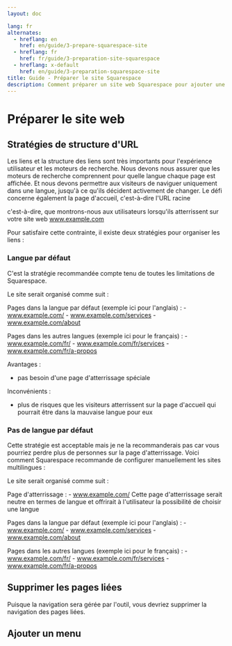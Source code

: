 ```yaml
---
layout: doc

lang: fr
alternates:
  - hreflang: en
    href: en/guide/3-prepare-squarespace-site
  - hreflang: fr
    href: fr/guide/3-preparation-site-squarespace
  - hreflang: x-default
    href: en/guide/3-preparation-squarespace-site
title: Guide - Préparer le site Squarespace
description: Comment préparer un site web Squarespace pour ajouter une navigation multilingue
---
```


# Préparer le site web

## Stratégies de structure d'URL

Les liens et la structure des liens sont très importants pour l'expérience utilisateur et les moteurs de recherche.
Nous devons nous assurer que les moteurs de recherche comprennent pour quelle langue chaque page est affichée.
Et nous devons permettre aux visiteurs de naviguer uniquement dans une langue, jusqu'à ce qu'ils décident activement de changer.
Le défi concerne également la page d'accueil, c'est-à-dire l'URL racine

 c'est-à-dire, que montrons-nous aux utilisateurs lorsqu'ils atterrissent sur votre site web www.example.com

Pour satisfaire cette contrainte, il existe deux stratégies pour organiser les liens :

### Langue par défaut

C'est la stratégie recommandée compte tenu de toutes les limitations de Squarespace.

Le site serait organisé comme suit :

Pages dans la langue par défaut (exemple ici pour l'anglais) :
    - www.example.com/
    - www.example.com/services
    - www.example.com/about

Pages dans les autres langues (exemple ici pour le français) :
    - www.example.com/fr/
    - www.example.com/fr/services
    - www.example.com/fr/a-propos

Avantages :
- pas besoin d'une page d'atterrissage spéciale

Inconvénients :
- plus de risques que les visiteurs atterrissent sur la page d'accueil qui pourrait être dans la mauvaise langue pour eux

### Pas de langue par défaut

Cette stratégie est acceptable mais je ne la recommanderais pas car vous pourriez perdre plus de personnes sur la page d'atterrissage.
Voici comment Squarespace recommande de configurer manuellement les sites multilingues :

Le site serait organisé comme suit :

Page d'atterrissage :
    - www.example.com/
Cette page d'atterrissage serait neutre en termes de langue et offrirait à l'utilisateur la possibilité de choisir une langue

Pages dans la langue par défaut (exemple ici pour l'anglais) :
    - www.example.com/
    - www.example.com/services
    - www.example.com/about

Pages dans les autres langues (exemple ici pour le français) :
    - www.example.com/fr/
    - www.example.com/fr/services
    - www.example.com/fr/a-propos

## Supprimer les pages liées

Puisque la navigation sera gérée par l'outil, vous devriez supprimer la navigation des pages liées.

## Ajouter un menu